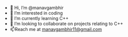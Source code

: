 - 👋 Hi, I’m @manavgambhir
- 👀 I’m interested in coding
- 🌱 I’m currently learning C++
- 💞️ I’m looking to collaborate on projects relating to C++
- 📫Reach me at manavgambhir11@gmail.com

<!---
manavgambhir/manavgambhir is a ✨ special ✨ repository because its `README.md` (this file) appears on your GitHub profile.
You can click the Preview link to take a look at your changes.
--->
